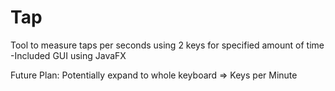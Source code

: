 # Tap
Tool to measure taps per seconds using 2 keys for specified amount of time
-Included GUI using JavaFX

Future Plan:
Potentially expand to whole keyboard => Keys per Minute

